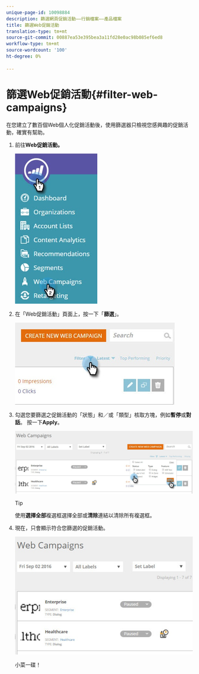 ```yaml
---
unique-page-id: 10098884
description: 篩選網頁促銷活動——行銷檔案——產品檔案
title: 篩選Web促銷活動
translation-type: tm+mt
source-git-commit: 00887ea53e395bea3a11fd28e0ac98b085ef6ed8
workflow-type: tm+mt
source-wordcount: '100'
ht-degree: 0%

---
```



# 篩選Web促銷活動{#filter-web-campaigns}

在您建立了數百個Web個人化促銷活動後，使用篩選器只檢視您感興趣的促銷活動，確實有幫助。

1. 前往&#x200B;**Web促銷活動。**

   ![](assets/web-campaigns-hand-8.jpg)

1. 在「Web促銷活動」頁面上，按一下「**篩選**」。

   ![](assets/web-campaigns-page-filter-hand.jpg)

1. 勾選您要篩選之促銷活動的「狀態」和／或「類型」核取方塊，例如&#x200B;**暫停**&#x200B;或&#x200B;**對話**。 按一下&#x200B;**Apply**。

   ![](assets/web-campaigns-filters-hands.jpg)

   >[!TIP]
   >
   >使用&#x200B;**選擇全部**&#x200B;複選框選擇全部或&#x200B;**清除**&#x200B;連結以清除所有複選框。

1. 現在，只會顯示符合您篩選的促銷活動。

   ![](assets/web-campaigns-filter-only-paused.jpg)

   小菜一碟！

